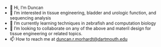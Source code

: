- 👋 Hi, I’m Duncan
- 👀 I’m interested in tissue engineering, bladder and urologic function, and sequencing analysis
- 🌱 I’m currently learning techniques in zebrafish and computation biology
- 💞️ I’m looking to collaborate on any of the above and materil design for tissue engineering or related topics.
- 📫 How to reach me at duncan.r.morhardt@dartmouth.edu

<!---
dmorhar/dmorhar is a ✨ special ✨ repository because its `README.md` (this file) appears on your GitHub profile.
You can click the Preview link to take a look at your changes.
--->
